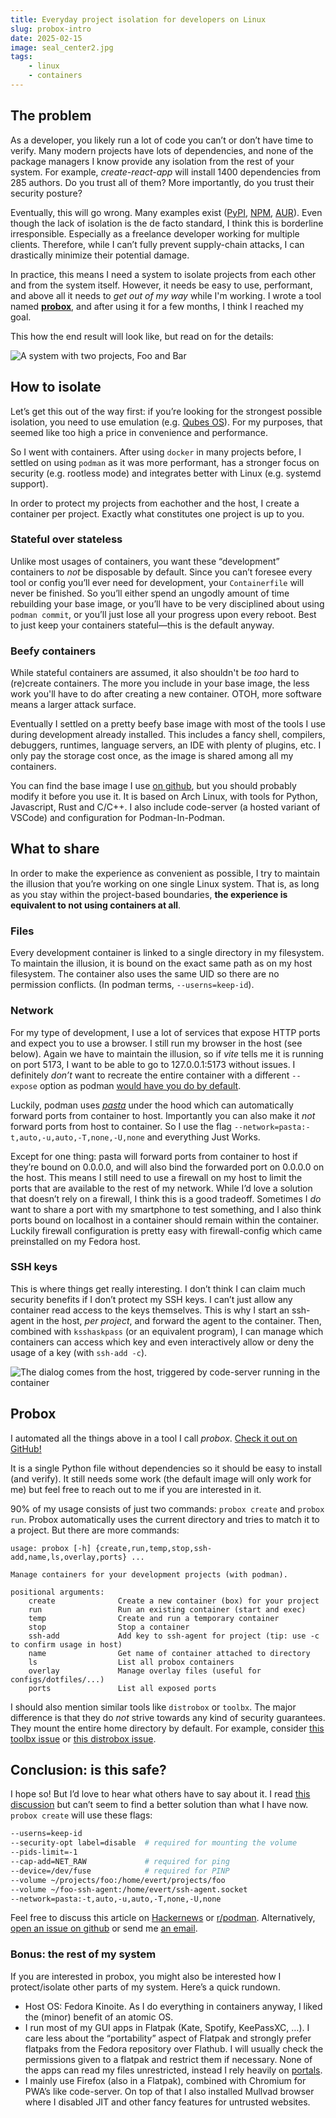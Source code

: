 ```yaml
---
title: Everyday project isolation for developers on Linux
slug: probox-intro
date: 2025-02-15
image: seal_center2.jpg
tags:
    - linux
    - containers
---
```



## The problem

As a developer, you likely run a lot of code you can’t or don’t have time to verify. Many modern projects have lots of dependencies, and none of the package managers I know provide any isolation from the rest of your system. For example, *create-react-app* will install 1400 dependencies from 285 authors. Do you trust all of them? More importantly, do you trust their security posture?

Eventually, this will go wrong. Many examples exist ([PyPI](https://arxiv.org/abs/2309.11021), [NPM](https://jfrog.com/blog/large-scale-npm-attack-targets-azure-developers-with-malicious-packages/), [AUR](https://sensorstechforum.com/arch-linux-aur-repository-found-contain-malware/)). Even though the lack of isolation is the de facto standard, I think this is borderline irresponsible. Especially as a freelance developer working for multiple clients. Therefore, while I can’t fully prevent supply-chain attacks, I can drastically minimize their potential damage.

In practice, this means I need a system to isolate projects from each other and from the system itself. However, it needs be easy to use, performant, and above all it needs to *get out of my way* while I'm working. I wrote a tool named [**probox**](https://github.com/evertheylen/probox), and after using it for a few months, I think I reached my goal.

This how the end result will look like, but read on for the details:

![A system with two projects, Foo and Bar](onenote_diagram.png)


## How to isolate

Let’s get this out of the way first: if you’re looking for the strongest possible isolation, you need to use emulation (e.g. [Qubes OS](https://www.qubes-os.org/)). For my purposes, that seemed like too high a price in convenience and performance.

So I went with containers. After using `docker` in many projects before, I settled on using `podman` as it was more performant, has a stronger focus on security (e.g. rootless mode) and integrates better with Linux (e.g. systemd support).

In order to protect my projects from eachother and the host, I create a container per project. Exactly what constitutes one project is up to you.


### Stateful over stateless

Unlike most usages of containers, you want these “development” containers to *not* be disposable by default. Since you can’t foresee every tool or config you’ll ever need for development, your `Containerfile` will never be finished. So you’ll either spend an ungodly amount of time rebuilding your base image, or you’ll have to be very disciplined about using `podman commit`, or you’ll just lose all your progress upon every reboot. Best to just keep your containers stateful—this is the default anyway.


### Beefy containers

While stateful containers are assumed, it also shouldn't be *too* hard to (re)create containers. The more you include in your base image, the less work you'll have to do after creating a new container. OTOH, more software means a larger attack surface.

Eventually I settled on a pretty beefy base image with most of the tools I use during development already installed. This includes a fancy shell, compilers, debuggers, runtimes, language servers, an IDE with plenty of plugins, etc. I only pay the storage cost once, as the image is shared among all my containers.

You can find the base image I use [on github](https://github.com/evertheylen/probox/blob/main/arch-with-code-server/Containerfile), but you should probably modify it before you use it. It is based on Arch Linux, with tools for Python, Javascript, Rust and C/C++. I also include code-server (a hosted variant of VSCode) and configuration for Podman-In-Podman.


## What to share

In order to make the experience as convenient as possible, I try to maintain the illusion that you’re working on one single Linux system. That is, as long as you stay within the project-based boundaries, **the experience is equivalent to not using containers at all**.


### Files

Every development container is linked to a single directory in my filesystem. To maintain the illusion, it is bound on the exact same path as on my host filesystem. The container also uses the same UID so there are no permission conflicts. (In podman terms, `--userns=keep-id`).


### Network

For my type of development, I use a lot of services that expose HTTP ports and expect you to use a browser. I still run my browser in the host (see below). Again we have to maintain the illusion, so if *vite* tells me it is running on port 5173, I want to be able to go to 127.0.0.1:5173 without issues. I definitely *don’t* want to recreate the entire container with a different `--expose` option as podman [would have you do by default](https://github.com/containers/podman/issues/18309).

Luckily, podman uses [*pasta*](https://passt.top/passt/about/) under the hood which can automatically forward ports from container to host. Importantly you can also make it *not* forward ports from host to container. So I use the flag `--network=pasta:-t,auto,-u,auto,-T,none,-U,none` and everything Just Works.

Except for one thing: pasta will forward ports from container to host if they’re bound on 0.0.0.0, and will also bind the forwarded port on 0.0.0.0 on the host. This means I still need to use a firewall on my host to limit the ports that are available to the rest of my network. While I’d love a solution that doesn’t rely on a firewall, I think this is a good tradeoff. Sometimes I *do* want to share a port with my smartphone to test something, and I also think ports bound on localhost in a container should remain within the container. Luckily firewall configuration is pretty easy with firewall-config which came preinstalled on my Fedora host.


### SSH keys

This is where things get really interesting. I don’t think I can claim much security benefits if I don’t protect my SSH keys. I can’t just allow any container read access to the keys themselves. This is why I start an ssh-agent in the host, *per project*, and forward the agent to the container. Then, combined with `ksshaskpass` (or an equivalent program), I can manage which containers can access which key and even interactively allow or deny the usage of a key (with `ssh-add -c`).

![The dialog comes from the host, triggered by code-server running in the container](screenshot_ksshaskpass.png)


## Probox

I automated all the things above in a tool I call *probox*. [Check it out on GitHub!](https://github.com/evertheylen/probox)

It is a single Python file without dependencies so it should be easy to install (and verify). It still needs some work (the default image will only work for me) but feel free to reach out to me if you are interested in it.

90% of my usage consists of just two commands: `probox create` and `probox run`. Probox automatically uses the current directory and tries to match it to a project. But there are more commands:

```
usage: probox [-h] {create,run,temp,stop,ssh-add,name,ls,overlay,ports} ...

Manage containers for your development projects (with podman).

positional arguments:
    create              Create a new container (box) for your project
    run                 Run an existing container (start and exec)
    temp                Create and run a temporary container
    stop                Stop a container
    ssh-add             Add key to ssh-agent for project (tip: use -c to confirm usage in host)
    name                Get name of container attached to directory
    ls                  List all probox containers
    overlay             Manage overlay files (useful for configs/dotfiles/...)
    ports               List all exposed ports
```

I should also mention similar tools like `distrobox` or `toolbx`. The major difference is that they do *not* strive towards any kind of security guarantees. They mount the entire home directory by default. For example, consider [this toolbx issue](https://github.com/containers/toolbox/issues/183) or [this distrobox issue](https://github.com/89luca89/distrobox/issues/28#issuecomment-2408529939).


## Conclusion: is this safe?

I hope so! But I’d love to hear what others have to say about it. I read [this discussion](https://github.com/containers/podman/discussions/13728#discussioncomment-2900471) but can’t seem to find a better solution than what I have now. `probox create` will use these flags:

```bash
--userns=keep-id
--security-opt label=disable  # required for mounting the volume
--pids-limit=-1               
--cap-add=NET_RAW             # required for ping
--device=/dev/fuse            # required for PINP
--volume ~/projects/foo:/home/evert/projects/foo
--volume ~/foo-ssh-agent:/home/evert/ssh-agent.socket
--network=pasta:-t,auto,-u,auto,-T,none,-U,none
```

Feel free to discuss this article on [Hackernews](https://news.ycombinator.com/item?id=43061867) or [r/podman](https://www.reddit.com/r/podman/comments/1iqaum4/everyday_project_isolation_for_developers_on/). Alternatively, [open an issue on github](https://github.com/evertheylen/probox/issues) or send me [an email](mailto:evertheylen@gmail.com).

### Bonus: the rest of my system

If you are interested in probox, you might also be interested how I protect/isolate other parts of my system. Here’s a quick rundown.

- Host OS: Fedora Kinoite. As I do everything in containers anyway, I liked the (minor) benefit of an atomic OS.
- I run most of my GUI apps in Flatpak (Kate, Spotify, KeePassXC, …). I care less about the “portability” aspect of Flatpak and strongly prefer flatpaks from the Fedora repository over Flathub. I will usually check the permissions given to a flatpak and restrict them if necessary. None of the apps can read my files unrestricted, instead I rely heavily on [portals](https://docs.flatpak.org/en/latest/portal-api-reference.html).
- I mainly use Firefox (also in a Flatpak), combined with Chromium for PWA’s like code-server. On top of that I also installed Mullvad browser where I disabled JIT and other fancy features for untrusted websites.
